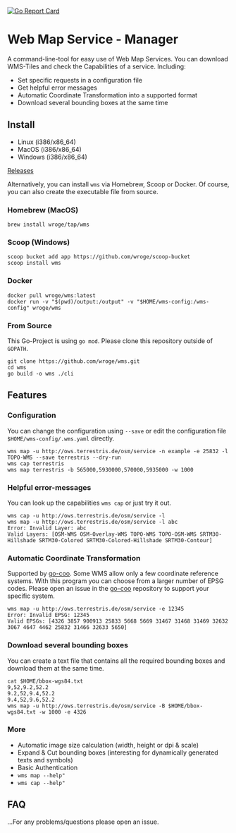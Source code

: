 [![Go Report Card](https://goreportcard.com/badge/github.com/wroge/wms)](https://goreportcard.com/report/github.com/wroge/wms)

# Web Map Service - Manager

A command-line-tool for easy use of Web Map Services. 
You can download WMS-Tiles and check the Capabilities of a service. Including:

- Set specific requests in a configuration file
- Get helpful error messages
- Automatic Coordinate Transformation into a supported format
- Download several bounding boxes at the same time

## Install

- Linux (i386/x86_64)
- MacOS (i386/x86_64)
- Windows (i386/x86_64)

[Releases](https://github.com/wroge/wms/releases)

Alternatively, you can install ```wms``` via Homebrew, Scoop or Docker. Of course, you can also create the executable file from source.

### Homebrew (MacOS)

```
brew install wroge/tap/wms
```

### Scoop (Windows)

```
scoop bucket add app https://github.com/wroge/scoop-bucket
scoop install wms
```

### Docker

```
docker pull wroge/wms:latest
docker run -v "$(pwd)/output:/output" -v "$HOME/wms-config:/wms-config" wroge/wms
```

### From Source

This Go-Project is using ```go mod```. Please clone this repository outside of ```GOPATH```.

```
git clone https://github.com/wroge/wms.git
cd wms
go build -o wms ./cli
```

## Features

### Configuration

You can change the configuration using ```--save``` or edit the configuration file ```$HOME/wms-config/.wms.yaml``` directly. 

```
wms map -u http://ows.terrestris.de/osm/service -n example -e 25832 -l TOPO-WMS --save terrestris --dry-run
wms cap terrestris
wms map terrestris -b 565000,5930000,570000,5935000 -w 1000
```

### Helpful error-messages

You can look up the capabilities ```wms cap``` or just try it out.

```
wms cap -u http://ows.terrestris.de/osm/service -l
wms map -u http://ows.terrestris.de/osm/service -l abc
Error: Invalid Layer: abc
Valid Layers: [OSM-WMS OSM-Overlay-WMS TOPO-WMS TOPO-OSM-WMS SRTM30-Hillshade SRTM30-Colored SRTM30-Colored-Hillshade SRTM30-Contour]
```

### Automatic Coordinate Transformation

Supported by [go-coo](https://github.com/wroge/go-coo).  Some WMS allow only a few coordinate reference systems. With this program you can choose from a larger number of EPSG codes. Please open an issue in the [go-coo](https://github.com/wroge/go-coo) repository to support your specific system.

```
wms map -u http://ows.terrestris.de/osm/service -e 12345
Error: Invalid EPSG: 12345
Valid EPSGs: [4326 3857 900913 25833 5668 5669 31467 31468 31469 32632 3067 4647 4462 25832 31466 32633 5650]
```

### Download several bounding boxes

You can create a text file that contains all the required bounding boxes and download them at the same time.

```
cat $HOME/bbox-wgs84.txt
9,52,9.2,52.2
9.2,52,9.4,52.2
9.4,52,9.6,52.2
wms map -u http://ows.terrestris.de/osm/service -B $HOME/bbox-wgs84.txt -w 1000 -e 4326
```

### More

- Automatic image size calculation (width, height or dpi & scale)
- Expand & Cut bounding boxes (interesting for dynamically generated texts and symbols)
- Basic Authentication
- ```wms map --help"```
- ```wms cap --help"```

## FAQ

...For any problems/questions please open an issue.